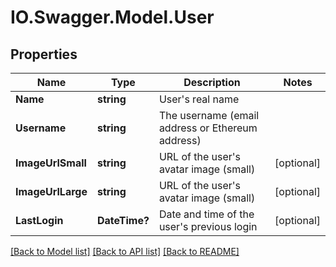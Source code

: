 # IO.Swagger.Model.User
## Properties

Name | Type | Description | Notes
------------ | ------------- | ------------- | -------------
**Name** | **string** | User&#39;s real name | 
**Username** | **string** | The username (email address or Ethereum address) | 
**ImageUrlSmall** | **string** | URL of the user&#39;s avatar image (small) | [optional] 
**ImageUrlLarge** | **string** | URL of the user&#39;s avatar image (small) | [optional] 
**LastLogin** | **DateTime?** | Date and time of the user&#39;s previous login | [optional] 

[[Back to Model list]](../README.md#documentation-for-models) [[Back to API list]](../README.md#documentation-for-api-endpoints) [[Back to README]](../README.md)

